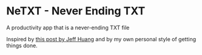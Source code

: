 # NeTXT - Never Ending TXT
A productivity app that is a never-ending TXT file

Inspired by [this post by Jeff Huang](https://jeffhuang.com/productivity_text_file/) and by my own personal style of getting things done.
